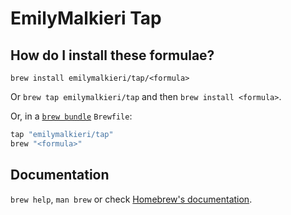 # EmilyMalkieri Tap

## How do I install these formulae?

`brew install emilymalkieri/tap/<formula>`

Or `brew tap emilymalkieri/tap` and then `brew install <formula>`.

Or, in a [`brew bundle`](https://github.com/Homebrew/homebrew-bundle) `Brewfile`:

```ruby
tap "emilymalkieri/tap"
brew "<formula>"
```

## Documentation

`brew help`, `man brew` or check [Homebrew's documentation](https://docs.brew.sh).
